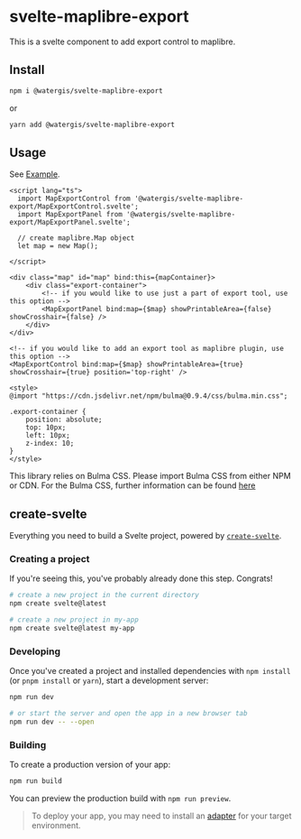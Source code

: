 # svelte-maplibre-export

This is a svelte component to add export control to maplibre.

## Install

```zsh
npm i @watergis/svelte-maplibre-export
```

or

```zsh
yarn add @watergis/svelte-maplibre-export
```

## Usage

See [Example](./src/example).

```svelte
<script lang="ts">
  import MapExportControl from '@watergis/svelte-maplibre-export/MapExportControl.svelte';
  import MapExportPanel from '@watergis/svelte-maplibre-export/MapExportPanel.svelte';

  // create maplibre.Map object
  let map = new Map();

</script>

<div class="map" id="map" bind:this={mapContainer}>
    <div class="export-container">
        <!-- if you would like to use just a part of export tool, use this option -->
        <MapExportPanel bind:map={$map} showPrintableArea={false} showCrosshair={false} />
    </div>
</div>

<!-- if you would like to add an export tool as maplibre plugin, use this option -->
<MapExportControl bind:map={$map} showPrintableArea={true} showCrosshair={true} position='top-right' />

<style>
@import "https://cdn.jsdelivr.net/npm/bulma@0.9.4/css/bulma.min.css";

.export-container {
    position: absolute;
    top: 10px;
    left: 10px;
    z-index: 10;
}
</style>
```

This library relies on Bulma CSS. Please import Bulma CSS from either NPM or CDN. For the Bulma CSS, further information can be found [here](https://bulma.io/documentation/overview/start/)

## create-svelte

Everything you need to build a Svelte project, powered by [`create-svelte`](https://github.com/sveltejs/kit/tree/master/packages/create-svelte).

### Creating a project

If you're seeing this, you've probably already done this step. Congrats!

```bash
# create a new project in the current directory
npm create svelte@latest

# create a new project in my-app
npm create svelte@latest my-app
```

### Developing

Once you've created a project and installed dependencies with `npm install` (or `pnpm install` or `yarn`), start a development server:

```bash
npm run dev

# or start the server and open the app in a new browser tab
npm run dev -- --open
```

### Building

To create a production version of your app:

```bash
npm run build
```

You can preview the production build with `npm run preview`.

> To deploy your app, you may need to install an [adapter](https://kit.svelte.dev/docs/adapters) for your target environment.
